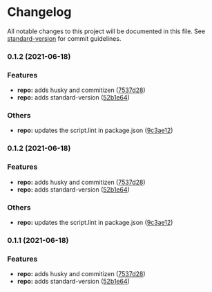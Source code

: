 # Changelog

All notable changes to this project will be documented in this file. See [standard-version](https://github.com/conventional-changelog/standard-version) for commit guidelines.

### 0.1.2 (2021-06-18)


### Features

* **repo:** adds husky and commitizen ([7537d28](https://github.com/rayjanwilson/pr-to-pipeline-test/commit/7537d28c5db06d7237d8331b80902a26e973568d))
* **repo:** adds standard-version ([52b1e64](https://github.com/rayjanwilson/pr-to-pipeline-test/commit/52b1e6439700ac62dec4651e9434be002ab078da))


### Others

* **repo:** updates the script.lint in package.json ([9c3ae12](https://github.com/rayjanwilson/pr-to-pipeline-test/commit/9c3ae12727f3deb62b5bed0904602d67fc56197e))

### 0.1.2 (2021-06-18)


### Features

* **repo:** adds husky and commitizen ([7537d28](https://github.com/rayjanwilson/pr-to-pipeline-test/commit/7537d28c5db06d7237d8331b80902a26e973568d))
* **repo:** adds standard-version ([52b1e64](https://github.com/rayjanwilson/pr-to-pipeline-test/commit/52b1e6439700ac62dec4651e9434be002ab078da))


### Others

* **repo:** updates the script.lint in package.json ([9c3ae12](https://github.com/rayjanwilson/pr-to-pipeline-test/commit/9c3ae12727f3deb62b5bed0904602d67fc56197e))

### 0.1.1 (2021-06-18)


### Features

* **repo:** adds husky and commitizen ([7537d28](https://github.com/rayjanwilson/pr-to-pipeline-test/commit/7537d28c5db06d7237d8331b80902a26e973568d))
* **repo:** adds standard-version ([52b1e64](https://github.com/rayjanwilson/pr-to-pipeline-test/commit/52b1e6439700ac62dec4651e9434be002ab078da))
